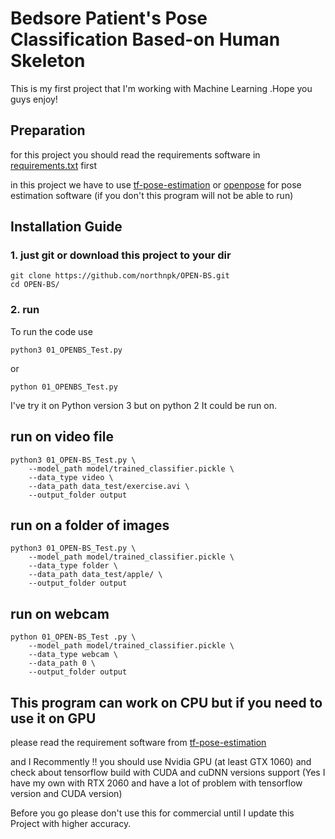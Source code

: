 
# Bedsore Patient's Pose Classification Based-on Human Skeleton

This is my first project that I'm working with Machine Learning .Hope you guys enjoy!

## Preparation

for this project you should read the requirements software in [requirements.txt](requirements.txt) first

in this project we have to use [tf-pose-estimation](https://github.com/ildoonet/tf-pose-estimation) or [openpose](https://github.com/CMU-Perceptual-Computing-Lab/openpose) for pose estimation software (if you don't this program will not be able to run)


## Installation Guide

### 1. just git or download this project to your dir
```
git clone https://github.com/northnpk/OPEN-BS.git
cd OPEN-BS/
```

### 2. run

To run the code use 
```
python3 01_OPENBS_Test.py
```
or
```
python 01_OPENBS_Test.py
```
I've try it on Python version 3 but on python 2 It could be run on.

## run on video file
```
python3 01_OPEN-BS_Test.py \
    --model_path model/trained_classifier.pickle \
    --data_type video \
    --data_path data_test/exercise.avi \
    --output_folder output
```
## run on a folder of images
```
python3 01_OPEN-BS_Test.py \
    --model_path model/trained_classifier.pickle \
    --data_type folder \
    --data_path data_test/apple/ \
    --output_folder output
```
## run on webcam
```
python 01_OPEN-BS_Test .py \
    --model_path model/trained_classifier.pickle \
    --data_type webcam \
    --data_path 0 \
    --output_folder output
```

## This program can work on CPU but if you need to use it on GPU

please read the requirement software from [tf-pose-estimation](https://github.com/ildoonet/tf-pose-estimation)

and I Recommently !! you should use Nvidia GPU (at least GTX 1060) and check about tensorflow build with CUDA and cuDNN versions support (Yes I have my own with RTX 2060 and have a lot of problem with tensorflow version and CUDA version)

Before you go please don't use this for commercial until I update this Project with higher accuracy.
